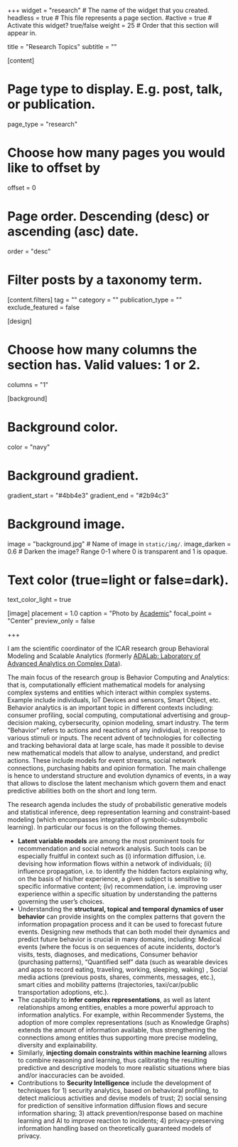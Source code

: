+++
widget = "research"  # The name of the widget that you created.
headless = true  # This file represents a page section.
#active = true  # Activate this widget? true/false
weight = 25 # Order that this section will appear in.

title = "Research Topics"
subtitle = ""


[content]
  # Page type to display. E.g. post, talk, or publication.
  page_type = "research"
  
  
  # Choose how many pages you would like to offset by
  offset = 0

  # Page order. Descending (desc) or ascending (asc) date.
  order = "desc"

  # Filter posts by a taxonomy term.
  [content.filters]
    tag = ""
    category = ""
    publication_type = ""
    exclude_featured = false

[design]
  # Choose how many columns the section has. Valid values: 1 or 2.
  columns = "1"


[background]
  # Background color.
  color = "navy"
  
  # Background gradient.
  gradient_start = "#4bb4e3"
  gradient_end = "#2b94c3"
  
  # Background image.
  image = "background.jpg"  # Name of image in `static/img/`.
  image_darken = 0.6  # Darken the image? Range 0-1 where 0 is transparent and 1 is opaque.

  # Text color (true=light or false=dark).
  text_color_light = true

[image]
placement = 1.0
caption = "Photo by [Academic](https://sourcethemes.com/academic/)"
focal_point = "Center"
preview_only = false

+++



I am the scientific coordinator of the ICAR research group Behavioral Modeling and Scalable Analytics (formerly [ADALab: Laboratory of Advanced Analytics on Complex Data](https://www.cnr.it/it/focus/018-5/il-laboratorio-di-analitica-avanzata-su-dati-complessi-ada-lab)).


The main focus of the research group is Behavior Computing and Analytics: that is, computationally efficient mathematical models for analysing complex systems and entities which interact within complex systems. Example include individuals, IoT Devices and sensors, Smart Object, etc. Behavior analytics is an important topic in different contexts including: consumer profiling, social computing, computational advertising and group-decision making, cybersecurity, opinion modeling, smart industry. The term "Behavior" refers to actions and reactions of any individual, in response to various stimuli or inputs. The recent advent of technologies for collecting and tracking behavioral data at large scale, has made it possible to devise new mathematical models that allow to analyse, understand, and predict actions. These include models for event streams, social network connections, purchasing habits and opinion formation. The main challenge is hence to understand structure and evolution dynamics of events, in a way that allows to disclose the latent mechanism which govern them and enact predictive abilities both on the short and long term. 

The research agenda includes the study of probabilistic generative models and statistical inference, deep representation learning and constraint-based modeling (which encompasses integration of symbolic-subsymbolic learning). In particular our focus is on the following themes.

- **Latent variable models** are among the most prominent tools for recommendation and social network analysis. Such tools can be especially fruitful in context such as (i) information diffusion, i.e. devising how information flows within a network of individuals; (ii) influence propagation, i.e. to identify the hidden factors explaining why, on the basis of his/her experience, a given subject is sensitive to specific informative content; (iv) recommendation, i.e. improving user experience within a specific situation by understanding the patterns governing the user’s choices. 
- Understanding the **structural, topical and temporal dynamics of user behavior**  can provide insights on the complex patterns that govern the information propagation process and it can be used to forecast future events. Designing new methods that can both model their dynamics and predict future behavior is crucial in many domains, including: Medical events (where the focus is on sequences of acute incidents, doctor’s visits, tests, diagnoses, and medications, Consumer behavior (purchasing patterns), “Quantified self” data (such as wearable devices and apps to record eating, traveling, working, sleeping, waking) , Social media actions (previous posts, shares, comments, messages, etc.), smart cities and mobility patterns (trajectories, taxi/car/public transportation adoptions, etc.).  
- The capability to **infer complex representations**, as well as latent relationships among entities, enables a more powerful approach to information analytics. For example, within Recommender Systems, the adoption of more complex representations (such as Knowledge Graphs) extends the amount of information available, thus strengthening the connections among entities thus supporting more precise modeling, diversity and explainability.
- Similarly, **injecting domain constraints within machine learning** allows to combine reasoning and learning, thus calibrating the resulting predictive and descriptive models to more realistic situations where bias and/or inaccuracies can be avoided. 
- Contributions to **Security Intelligence** include the development of techniques for 1) security analytics, based on behavioral profiling, to detect malicious activities and devise models of trust; 2) social sensing for prediction of sensitive information diffusion flows and secure information sharing; 3) attack prevention/response based on machine learning and AI to improve reaction to incidents; 4) privacy-preserving information handling based on theoretically guaranteed models of privacy.




